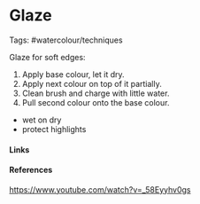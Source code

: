 # Glaze
Tags: #watercolour/techniques  

Glaze for soft edges:
1. Apply base colour, let it dry. 
2. Apply next colour on top of it partially.
3. Clean brush and charge with little water.
4. Pull second colour onto the base colour.

- wet on dry
- protect highlights
#### Links

#### References
https://www.youtube.com/watch?v=_58Eyyhv0gs